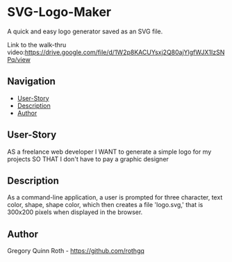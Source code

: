 # SVG-Logo-Maker

A quick and easy logo generator saved as an SVG file.

Link to the walk-thru video:https://drive.google.com/file/d/1W2p8KACUYsxj2Q80ajYlgfWJX1IzSNPq/view

## Navigation
- [User-Story](#user-story)
- [Description](#description)
- [Author](#author)

## User-Story

AS a freelance web developer
I WANT to generate a simple logo for my projects
SO THAT I don't have to pay a graphic designer

## Description

As a command-line application, a user is prompted for three character, text color, shape, shape color, which then creates a file 'logo.svg,' that is 300x200 pixels when displayed in the browser.

## Author

Gregory Quinn Roth - https://github.com/rothgq
